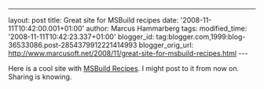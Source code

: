 ---
layout: post
title: Great site for MSBuild recipes
date: '2008-11-11T10:42:00.001+01:00'
author: Marcus Hammarberg tags:
modified_time: '2008-11-11T10:42:23.337+01:00'
blogger_id: tag:blogger.com,1999:blog-36533086.post-2854379912221414993
blogger_orig_url: http://www.marcusoft.net/2008/11/great-site-for-msbuild-recipes.html ---

Here is a cool site with [MSBuild Recipes](http://tfsbuild.com/). I
might post to it from now on. Sharing is knowing.
